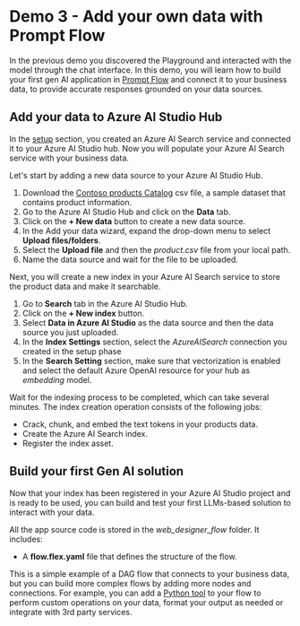 # Demo 3 - Add your own data with Prompt Flow

In the previous demo you discovered the Playground and interacted with the model through the chat interface. In this demo, you will learn how to build your first gen AI application in [Prompt Flow](https://learn.microsoft.com/azure/ai-studio/how-to/prompt-flow?WT.mc_id=academic-140829-cacaste) and connect it to your business data, to provide accurate responses grounded on your data sources.

## Add your data to Azure AI Studio Hub

In the [setup](./media/set_up.md) section, you created an Azure AI Search service and connected it to your Azure AI Studio hub. Now you will populate your Azure AI Search service with your business data.

Let's start by adding a new data source to your Azure AI Studio Hub.

1. Download the [Contoso products Catalog](./data/products.csv) csv file, a sample dataset that contains product information.
1. Go to the Azure AI Studio Hub and click on the **Data** tab.
1. Click on the **+ New data** button to create a new data source.
1. In the Add your data wizard, expand the drop-down menu to select **Upload files/folders**.
1. Select the **Upload file** and then the *product.csv* file from your local path. 
1. Name the data source and wait for the file to be uploaded.

Next, you will create a new index in your Azure AI Search service to store the product data and make it searchable.

1. Go to **Search** tab in the Azure AI Studio Hub.
1. Click on the **+ New index** button.
1. Select **Data in Azure AI Studio** as the data source and then the data source you just uploaded.
1. In the **Index Settings** section, select the *AzureAISearch* connection you created in the setup phase
1. In the **Search Setting** section, make sure that vectorization is enabled and select the default Azure OpenAI resource for your hub as *embedding* model.

Wait for the indexing process to be completed, which can take several minutes. The index creation operation consists of the following jobs:

- Crack, chunk, and embed the text tokens in your products data.
- Create the Azure AI Search index.
- Register the index asset.

## Build your first Gen AI solution

Now that your index has been registered in your Azure AI Studio project and is ready to be used, you can build and test your first LLMs-based solution to interact with your data.

All the app source code is stored in the *web_designer_flow* folder. It includes:
- A **flow.flex.yaml** file that defines the structure of the flow. 



This is a simple example of a DAG flow that connects to your business data, but you can build more complex flows by adding more nodes and connections. For example, you can add a [Python tool](https://learn.microsoft.com/azure/ai-studio/how-to/prompt-flow-tools/python-tool?WT.mc_id=academic-140829-cacaste) to your flow to perform custom operations on your data, format your output as needed or integrate with 3rd party services. 